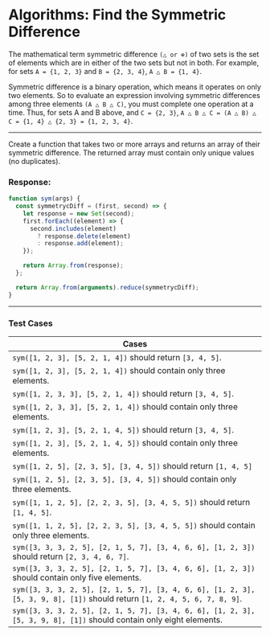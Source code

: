 # Algorithms: Find the Symmetric Difference

The mathematical term symmetric difference `(△ or ⊕)` of two sets is the set of elements which are in either of the two sets but not in both. For example, for sets `A = {1, 2, 3}` and `B = {2, 3, 4}`, `A △ B = {1, 4}`.

Symmetric difference is a binary operation, which means it operates on only two elements. So to evaluate an expression involving symmetric differences among three elements `(A △ B △ C)`, you must complete one operation at a time. Thus, for sets A and B above, and `C = {2, 3}`, `A △ B △ C = (A △ B) △ C = {1, 4} △ {2, 3} = {1, 2, 3, 4}`.

---

Create a function that takes two or more arrays and returns an array of their symmetric difference. The returned array must contain only unique values (no duplicates).

### Response:

```js
function sym(args) {
  const symmetrycDiff = (first, second) => {
    let response = new Set(second);
    first.forEach((element) => {
      second.includes(element)
        ? response.delete(element)
        : response.add(element);
    });

    return Array.from(response);
  };

  return Array.from(arguments).reduce(symmetrycDiff);
}
```

---

### Test Cases

| Cases                                                                                                                      |
| -------------------------------------------------------------------------------------------------------------------------- |
| `sym([1, 2, 3], [5, 2, 1, 4])` should return `[3, 4, 5]`.                                                                  |
| `sym([1, 2, 3], [5, 2, 1, 4])` should contain only three elements.                                                         |
| `sym([1, 2, 3, 3], [5, 2, 1, 4])` should return `[3, 4, 5]`.                                                               |
| `sym([1, 2, 3, 3], [5, 2, 1, 4])` should contain only three elements.                                                      |
| `sym([1, 2, 3], [5, 2, 1, 4, 5])` should return `[3, 4, 5]`.                                                               |
| `sym([1, 2, 3], [5, 2, 1, 4, 5])` should contain only three elements.                                                      |
| `sym([1, 2, 5], [2, 3, 5], [3, 4, 5])` should return `[1, 4, 5]`                                                           |
| `sym([1, 2, 5], [2, 3, 5], [3, 4, 5])` should contain only three elements.                                                 |
| `sym([1, 1, 2, 5], [2, 2, 3, 5], [3, 4, 5, 5])` should return `[1, 4, 5]`.                                                 |
| `sym([1, 1, 2, 5], [2, 2, 3, 5], [3, 4, 5, 5])` should contain only three elements.                                        |
| `sym([3, 3, 3, 2, 5], [2, 1, 5, 7], [3, 4, 6, 6], [1, 2, 3])` should return `[2, 3, 4, 6, 7]`.                             |
| `sym([3, 3, 3, 2, 5], [2, 1, 5, 7], [3, 4, 6, 6], [1, 2, 3])` should contain only five elements.                           |
| `sym([3, 3, 3, 2, 5], [2, 1, 5, 7], [3, 4, 6, 6], [1, 2, 3], [5, 3, 9, 8], [1])` should return `[1, 2, 4, 5, 6, 7, 8, 9]`. |
| `sym([3, 3, 3, 2, 5], [2, 1, 5, 7], [3, 4, 6, 6], [1, 2, 3], [5, 3, 9, 8], [1])` should contain only eight elements.       |
